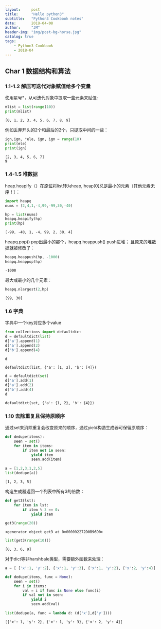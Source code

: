 ```yaml
---
layout:     post
title:      "Hello python3"
subtitle:   "Python3 Cookbook notes"
date:       2018-04-08
author:     "JM"
header-img: "img/post-bg-horse.jpg"
catalog: true
tags:
    - Python3 Cookbook
    - 2018-04
---
```


 

## Char 1 数据结构和算法

### 1.1-1.2 解压可迭代对象赋值给多个变量 
使用星号*，从可迭代对象中提取一些元素来赋值:

```python
mlist = list(range(10))
print(mlist)
```

    [0, 1, 2, 3, 4, 5, 6, 7, 8, 9]
    
例如丢弃开头的2个和最后的2个，只提取中间的一些：

```python
ign,ign, *ele, ign, ign = range(10)
print(ele)
print(ign)
```

    [2, 3, 4, 5, 6, 7]
    9
    

### 1.4-1.5 堆数据
heap.heapify（）在原位将list转为heap,
heap[0]总是最小的元素（其他元素无序！）：

```python
import heapq
nums = [2,4,1,-4,99,-99,30,-40]
```


```python
hp = list(nums)
heapq.heapify(hp)
print(hp)      
```

    [-99, -40, 1, -4, 99, 2, 30, 4]
    
heapq.pop() pop出最小的那个，heapq.heappush() push进堆；
且原来的堆数据就被修改了：

```python
heapq.heappush(hp, -1000)
heapq.heappop(hp)
```




    -1000


最大或最小的几个元素：

```python
heapq.nlargest(2,hp)
```




    [99, 30]



### 1.6 字典
字典中一个key对应多个value

```python
from collections import defaultdict
d = defaultdict(list)
d['a'].append(1)
d['a'].append(2)
d['b'].append(4)
```


```python
d
```




    defaultdict(list, {'a': [1, 2], 'b': [4]})




```python
d = defaultdict(set)
d['a'].add(1)
d['a'].add(2)
d['b'].add(4)
d
```




    defaultdict(set, {'a': {1, 2}, 'b': {4}})



### 1.10 去除重复且保持原顺序 
通过set来消除重复会改变原来的顺序，通过yield构造生成器可保留原顺序：

```python
def dedupe(items):
    seen = set()
    for item in items:
        if item not in seen:
            yield item
            seen.add(item)
            
a = [1,2,3,1,2,5]
list(dedupe(a))
```




    [1, 2, 3, 5]


构造生成器返回一个列表中所有3的倍数：

```python
def get3(lst):
    for item in lst:
        if item % 3 == 0:
            yield item
            
get3(range(20))
```




    <generator object get3 at 0x000002272D0B96D0>




```python
list(get3(range(10)))
```




    [0, 3, 6, 9]


对于dict等非harshbale类型，需要额外函数来处理：

```python
a = [ {'x':1, 'y':2}, {'x':1, 'y':3}, {'x':1, 'y':2}, {'x':2, 'y':4}]
```


```python
def dedupe(items, func = None):
    seen = set()
    for i in items:
        val = i if func is None else func(i)
        if val not in seen:
            yield i
            seen.add(val)
            
list(dedupe(a, func = lambda d: (d['x'],d['y'])))
```




    [{'x': 1, 'y': 2}, {'x': 1, 'y': 3}, {'x': 2, 'y': 4}]




